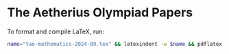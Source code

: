 # The Aetherius Olympiad Papers

To format and compile LaTeX, run:
```sh
name="tao-mathematics-2024-09.tex" && latexindent -w $name && pdflatex $name && rm *.aux *.bak* *.log
```
